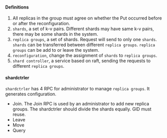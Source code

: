 

#### Definitions

1. All replicas in the group must agree on whether the Put occurred before or after the reconfiguration.
2. `shards`, a set of k-v pairs. Different shards may have same k-v pairs, there may be some shards in the system.
3. `replica groups`, a set of shards. Request will send to only one `shards`. `shards` can be transferred between different `replica groups`. `replica groups` can be add to or leave the system.
4. `reconfiguration`, change the assignment of `shards` to `replica groups`.
5. `shard controller`, a service based on raft,  sending the requests to different `replica groups`.

#### shardctrler

`shardctrler` has 4 RPC for administrator to manage `replica groups`. It generates configuration. 

- Join. The Join RPC is used by an administrator to add new replica groups. The shardctrler should divide the shards equally. GID must reuse.
- Leave
- Move
- Query

